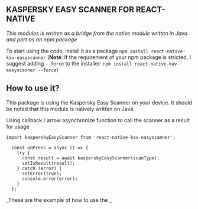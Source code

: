 ## KASPERSKY EASY SCANNER FOR REACT-NATIVE

_This modules is written as a bridge from the native module written in Java and port as an npm package_

To start using the code, install it as a package
`npm install react-native-kav-easyscanner` (**Note**: If the requirement of your npm package is stricted, I suggest adding `--force` to the installer: `npm install react-native-kav-easyscanner --force`)

## How to use it?

This package is using the Kaspersky Easy Scanner on your device. It should be noted that this module is natively written on Java.

Using callback / arrow asynchronize function to call the scanner as a result for usage

```
import kasperskyEasyScanner from 'react-native-kav-easyscanner';

  const onPress = async () => {
    try {
      const result = await kasperskyEasyScanner(scanType);
      setIsResult(result);
    } catch (error) {
      setError(true);
      console.error(error);
    }
  };
```

_These are the example of how to use the _

